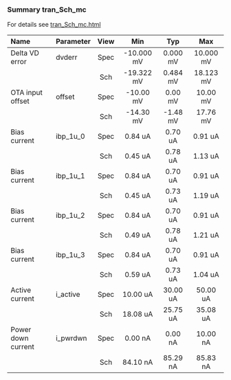### Summary tran_Sch_mc

For details see <a href='tran_Sch_mc.html'>tran_Sch_mc.html</a>

|**Name**|**Parameter**|**View**|**Min** | **Typ** | **Max**|
|:---|:---|:---:|:---:|:---:|:---:|
|Delta VD error|dvderr | Spec | -10.000 mV | 0.000 mV | 10.000 mV |
| | | Sch|-19.322 mV | 0.484 mV | 18.123 mV |
|OTA input offset|offset | Spec | -10.00 mV | 0.00 mV | 10.00 mV |
| | | Sch|-14.30 mV | -1.48 mV | 17.76 mV |
|Bias current|ibp\_1u\_0 | Spec | 0.84 uA | 0.70 uA | 0.91 uA |
| | | Sch|0.45 uA | 0.78 uA | 1.13 uA |
|Bias current|ibp\_1u\_1 | Spec | 0.84 uA | 0.70 uA | 0.91 uA |
| | | Sch|0.45 uA | 0.73 uA | 1.19 uA |
|Bias current|ibp\_1u\_2 | Spec | 0.84 uA | 0.70 uA | 0.91 uA |
| | | Sch|0.49 uA | 0.78 uA | 1.21 uA |
|Bias current|ibp\_1u\_3 | Spec | 0.84 uA | 0.70 uA | 0.91 uA |
| | | Sch|0.59 uA | 0.73 uA | 1.04 uA |
|Active current|i\_active | Spec | 10.00 uA | 30.00 uA | 50.00 uA |
| | | Sch|18.08 uA | 25.75 uA | 35.08 uA |
|Power down current|i\_pwrdwn | Spec | 0.00 nA | 0.00 nA | 10.00 nA |
| | | Sch|84.10 nA | 85.29 nA | 85.83 nA |
